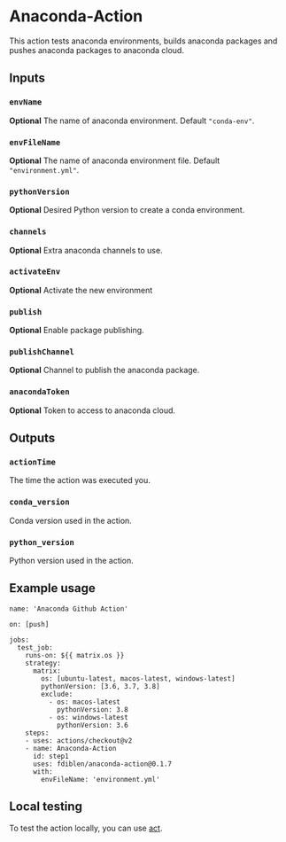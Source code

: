# Anaconda-Action

This action tests anaconda environments, builds anaconda packages and pushes anaconda packages to anaconda cloud.

## Inputs

### `envName`

**Optional** The name of anaconda environment. Default `"conda-env"`.

### `envFileName`

**Optional** The name of anaconda environment file. Default `"environment.yml"`.

### `pythonVersion`

**Optional** Desired Python version to create a conda environment.

### `channels`

**Optional** Extra anaconda channels to use.


### `activateEnv`

**Optional** Activate the new environment

### `publish`

**Optional** Enable package publishing.

### `publishChannel`

**Optional** Channel to publish the anaconda package.

### `anacondaToken`

**Optional** Token to access to anaconda cloud.

## Outputs

### `actionTime`

The time the action was executed you.

### `conda_version`

Conda version used in the action.

### `python_version`

Python version used in the action.

## Example usage

```workflow
name: 'Anaconda Github Action'

on: [push]

jobs:
  test_job:
    runs-on: ${{ matrix.os }}
    strategy:
      matrix:
        os: [ubuntu-latest, macos-latest, windows-latest]
        pythonVersion: [3.6, 3.7, 3.8]
        exclude:
          - os: macos-latest
            pythonVersion: 3.8
          - os: windows-latest
            pythonVersion: 3.6
    steps:
    - uses: actions/checkout@v2
    - name: Anaconda-Action
      id: step1
      uses: fdiblen/anaconda-action@0.1.7
      with:
        envFileName: 'environment.yml'
```

## Local testing
To test the action locally, you can use [act](https://github.com/nektos/act).